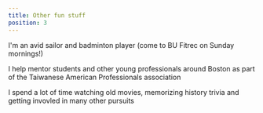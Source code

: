 ```yaml
---
title: Other fun stuff
position: 3
---
```


I'm an avid sailor and badminton player (come to BU Fitrec on Sunday mornings!)

I help mentor students and other young professionals around Boston as part of the Taiwanese American Professionals association

I spend a lot of time watching old movies, memorizing history trivia and getting invovled in many other pursuits